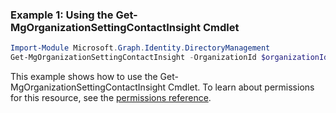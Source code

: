 ### Example 1: Using the Get-MgOrganizationSettingContactInsight Cmdlet
```powershell
Import-Module Microsoft.Graph.Identity.DirectoryManagement
Get-MgOrganizationSettingContactInsight -OrganizationId $organizationId
```
This example shows how to use the Get-MgOrganizationSettingContactInsight Cmdlet.
To learn about permissions for this resource, see the [permissions reference](/graph/permissions-reference).
